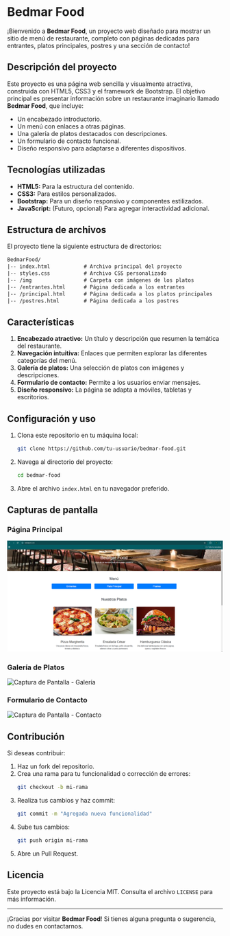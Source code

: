 # Bedmar Food

¡Bienvenido a **Bedmar Food**, un proyecto web diseñado para mostrar un sitio de menú de restaurante, completo con páginas dedicadas para entrantes, platos principales, postres y una sección de contacto!

## Descripción del proyecto
Este proyecto es una página web sencilla y visualmente atractiva, construida con HTML5, CSS3 y el framework de Bootstrap. El objetivo principal es presentar información sobre un restaurante imaginario llamado **Bedmar Food**, que incluye:

- Un encabezado introductorio.
- Un menú con enlaces a otras páginas.
- Una galería de platos destacados con descripciones.
- Un formulario de contacto funcional.
- Diseño responsivo para adaptarse a diferentes dispositivos.

## Tecnologías utilizadas
- **HTML5:** Para la estructura del contenido.
- **CSS3:** Para estilos personalizados.
- **Bootstrap:** Para un diseño responsivo y componentes estilizados.
- **JavaScript:** (Futuro, opcional) Para agregar interactividad adicional.

## Estructura de archivos
El proyecto tiene la siguiente estructura de directorios:

```
BedmarFood/
|-- index.html           # Archivo principal del proyecto
|-- styles.css           # Archivo CSS personalizado
|-- /img                 # Carpeta con imágenes de los platos
|-- /entrantes.html      # Página dedicada a los entrantes
|-- /principal.html      # Página dedicada a los platos principales
|-- /postres.html        # Página dedicada a los postres
```

## Características
1. **Encabezado atractivo:** Un título y descripción que resumen la temática del restaurante.
2. **Navegación intuitiva:** Enlaces que permiten explorar las diferentes categorías del menú.
3. **Galería de platos:** Una selección de platos con imágenes y descripciones.
4. **Formulario de contacto:** Permite a los usuarios enviar mensajes.
5. **Diseño responsivo:** La página se adapta a móviles, tabletas y escritorios.

## Configuración y uso
1. Clona este repositorio en tu máquina local:
   ```bash
   git clone https://github.com/tu-usuario/bedmar-food.git
   ```
2. Navega al directorio del proyecto:
   ```bash
   cd bedmar-food
   ```
3. Abre el archivo `index.html` en tu navegador preferido.

## Capturas de pantalla
### Página Principal
![Captura de Pantalla - Página Principal](./img/screenshots/home.png)

### Galería de Platos
![Captura de Pantalla - Galería](./img/screenshots/menu.png)

### Formulario de Contacto
![Captura de Pantalla - Contacto](./img/screenshots/contact.png)

## Contribución
Si deseas contribuir:
1. Haz un fork del repositorio.
2. Crea una rama para tu funcionalidad o corrección de errores:
   ```bash
   git checkout -b mi-rama
   ```
3. Realiza tus cambios y haz commit:
   ```bash
   git commit -m "Agregada nueva funcionalidad"
   ```
4. Sube tus cambios:
   ```bash
   git push origin mi-rama
   ```
5. Abre un Pull Request.

## Licencia
Este proyecto está bajo la Licencia MIT. Consulta el archivo `LICENSE` para más información.

---

¡Gracias por visitar **Bedmar Food**! Si tienes alguna pregunta o sugerencia, no dudes en contactarnos.

